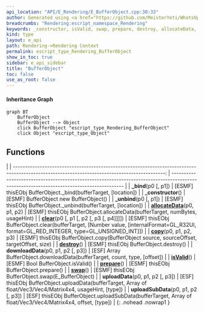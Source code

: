 ```yaml
---
api_location: "API/E_Rendering/E_BufferObject.cpp:30:33"
author: Generated using <a href="https://github.com/MeisterYeti/WhatsUpDoc">WhatsUpDoc</a>
breadcrumbs: "Rendering:escript_namespace_Rendering"
keywords: _constructor, isValid, swap, prepare, destroy, allocateData, uploadData, uploadSubData, downloadData, clear, copy, _bind, _unbind
kind: type
layout: e_api
path: Rendering->Rendering Context
permalink: escript_type_Rendering_BufferObject
show_in_toc: true
sidebar: e_api_sidebar
title: "BufferObject"
toc: false
use_as_root: false
---
```


#### Inheritance Graph

```mermaid
graph BT
	BufferObject
	BufferObject --> Object
	click BufferObject "escript_type_Rendering_BufferObject"
	click Object "escript_type_Object"
```

## Functions

|
| --------------------------------------------------------------------------------------------------------------------------------------------: | ---------------------------------------------------------------------------------------------------------------------------------------- | 
| **_bind**(p0 [, p1])                                                                                                                          | [ESMF] thisEObj BufferObject._bind(bufferTarget, [location])                                                                             | 
| **_constructor**()                                                                                                                            | [ESMF] BufferObject new BufferObject()                                                                                                   | 
| **_unbind**(p0 [, p1])                                                                                                                        | [ESMF] thisEObj BufferObject._unbind(bufferTarget, [location])                                                                           | 
| **[allocateData](classRendering_1_1BufferObject#classRendering_1_1BufferObject_1adbfe0e0580a50532600282dadadc9f5b)**(p0, p1, p2)              | [ESMF] thisEObj BufferObject.allocateData(bufferTarget, numBytes, usageHint)                                                             | 
| **[clear](classRendering_1_1BufferObject#classRendering_1_1BufferObject_1ab1f079f30d41037a934ba0b5c02d360c)**(p0 [, p1 [, p2 [, p3 [, p4]]]]) | [ESMF] thisEObj BufferObject.clear(bufferTarget, [Number value, [internalFormat=GL_R32UI, format=GL_RED_INTEGER, type=GL_UNSIGNED_INT]]) | 
| **[copy](classRendering_1_1BufferObject#classRendering_1_1BufferObject_1ace2f0a3498a6c0265b43b033bf16b5b9)**(p0, p1, p2, p3)                  | [ESMF] thisEObj BufferObject.copy(BufferObject source, sourceOffset, targetOffset, size)                                                 | 
| **[destroy](classRendering_1_1BufferObject#classRendering_1_1BufferObject_1aada6f2542d4d30ba2626e26190e09d41)**()                             | [ESMF] thisEObj BufferObject.destroy()                                                                                                   | 
| **downloadData**(p0, p1, p2 [, p3])                                                                                                           | [ESF] Array BufferObject.downloadData(bufferTarget, count, type, [offset])                                                               | 
| **[isValid](classRendering_1_1BufferObject#classRendering_1_1BufferObject_1ab2011604658f02487ecc37693af76362)**()                             | [ESMF] Bool BufferObject.isValid()                                                                                                       | 
| **[prepare](classRendering_1_1BufferObject#classRendering_1_1BufferObject_1a18e1e76ba5bf94a41e4df7ddb6abfe71)**()                             | [ESMF] thisEObj BufferObject.prepare()                                                                                                   | 
| **[swap](classRendering_1_1BufferObject#classRendering_1_1BufferObject_1a3470de1772f72fe5004ca892dcd80de1)**()                                | [ESMF] thisEObj BufferObject.swap(E_BufferObject)                                                                                        | 
| **uploadData**(p0, p1, p2 [, p3])                                                                                                             | [ESF] thisEObj BufferObject.uploadData(bufferTarget, Array of float/Vec3/Vec4/Matrix4x4, usageHint, [type])                              | 
| **uploadSubData**(p0, p1, p2 [, p3])                                                                                                          | [ESF] thisEObj BufferObject.uploadSubData(bufferTarget, Array of float/Vec3/Vec4/Matrix4x4, offset, [type])                              | 
{: .nohead .nowrap1 }

